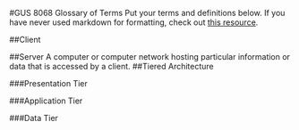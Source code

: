 #GUS 8068 Glossary of Terms
Put your terms and definitions below. If you have never used markdown for formatting, check out [this resource](https://github.com/adam-p/markdown-here/wiki/Markdown-Cheatsheet).

##Client

##Server
A computer or computer network hosting particular information or data that is accessed by a client. 
##Tiered Architecture

###Presentation Tier

###Application Tier

###Data Tier
